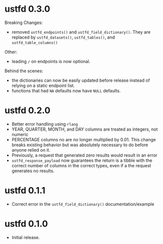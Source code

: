 # ustfd 0.3.0

Breaking Changes:
* removed `ustfd_endpoints()` and `ustfd_field_dictionary()`. They are replaced 
by `ustfd_datasets()`, `ustfd_tables()`, and `ustfd_table_columns()`

Other:
* leading `/` on endpoints is now optional. 

Behind the scenes:
* the dictionaries can now be easily updated before release instead of relying
on a static endpoint list.
* functions that had `NA` defaults now have `NULL` defaults. 

# ustfd 0.2.0

* Better error handling using `rlang`
* YEAR, QUARTER, MONTH, and DAY columns are treated as integers, not numeric
* PERCENTAGE columns no are no longer multiplied by 0.01. This change breaks
existing behavior but was absolutely necessary to do before anyone relied on it.
* Previously, a request that generated zero results would result in an error
* `ustfd_response_payload` now guarantees the return is a tibble with the 
correct number of columns in the correct types, even if a the request generates
no results. 

# ustfd 0.1.1

* Correct error in the `ustfd_field_dictionary()` documentation/example

# ustfd 0.1.0

* Initial release.
